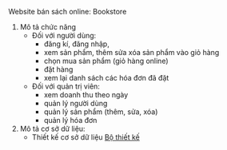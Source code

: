 Website bán sách online: Bookstore
1. Mô tả chức năng
    - Đối với người dùng:
        + đăng kí, đăng nhập, 
        + xem sản phẩm, thêm sửa xóa sản phẩm vào giỏ hàng
        + chọn mua sản phẩm (giỏ hàng online)
        + đặt hàng
	    + xem lại danh sách các hóa đơn đã đặt
    - Đối với quản trị viên:
        + xem doanh thu theo ngày
        + quản lý người dùng
        + quản lý sản phẩm (thêm, sửa, xóa)
        + quản lý hóa đơn
2. Mô tả cơ sở dữ liệu:
    - Thiết kế cơ sở dữ liệu
[Bộ thiết kế](https://drive.google.com/open?id=1zpktqV_aurUPX5bGRC-wUQlS20z0uviZ)
